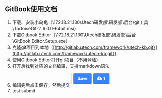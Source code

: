 ## GitBook使用文档

1. 下载、安装小乌龟（\172.18.21.130\Utech研发部\研发部\后台\git工具\TortoiseGit-2.6.0.0-64bit.msi）
2. 下载Gitbook Editor（\172.18.21.130\Utech研发部\研发部\后台\GitBook.Editor.Setup.exe）
3. 克隆git项目到本地（[http://gitlab.utech.com/framework/utech-kb.git）](http://gitlab.utech.com/framework/utech-kb.git）)
4. 使用Gitbook Editor打开git项目（不用登陆）
5. 打开后找到对应的文档编辑，支持markdown语法
6. 编辑完后点击保存，然后提交![](/assets/import.png)
7. test submit



